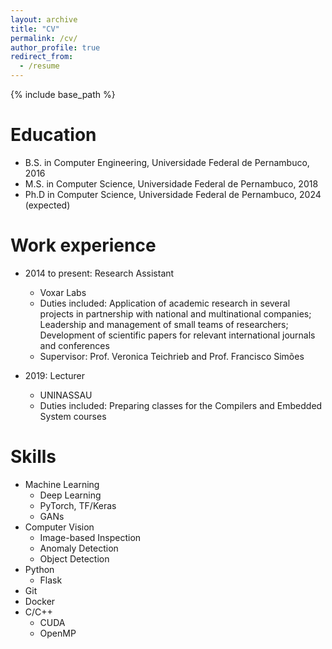 ```yaml
---
layout: archive
title: "CV"
permalink: /cv/
author_profile: true
redirect_from:
  - /resume
---
```


{% include base_path %}

Education
======
* B.S. in Computer Engineering, Universidade Federal de Pernambuco, 2016
* M.S. in Computer Science, Universidade Federal de Pernambuco, 2018
* Ph.D in Computer Science, Universidade Federal de Pernambuco, 2024 (expected)

Work experience
======
* 2014 to present: Research Assistant
  * Voxar Labs
  * Duties included: Application of academic research in several projects in partnership with national and multinational companies; Leadership and management of small teams of researchers; Development of scientific papers for relevant international journals and conferences
  * Supervisor: Prof. Veronica Teichrieb and Prof. Francisco Simões

* 2019: Lecturer
  * UNINASSAU
  * Duties included: Preparing classes for the Compilers and Embedded System courses
  
Skills
======

* Machine Learning
  * Deep Learning
  * PyTorch, TF/Keras
  * GANs
* Computer Vision
  * Image-based Inspection
  * Anomaly Detection
  * Object Detection
* Python
  * Flask
* Git
* Docker
* C/C++
  * CUDA
  * OpenMP

<!-- Publications
======
  <ul>{% for post in site.publications %}
    {% include archive-single-cv.html %}
  {% endfor %}</ul>
  
Talks
======
  <ul>{% for post in site.talks %}
    {% include archive-single-talk-cv.html %}
  {% endfor %}</ul>
  
Teaching
======
  <ul>{% for post in site.teaching %}
    {% include archive-single-cv.html %}
  {% endfor %}</ul>
  
Service and leadership
======
* Currently signed in to 43 different slack teams -->

